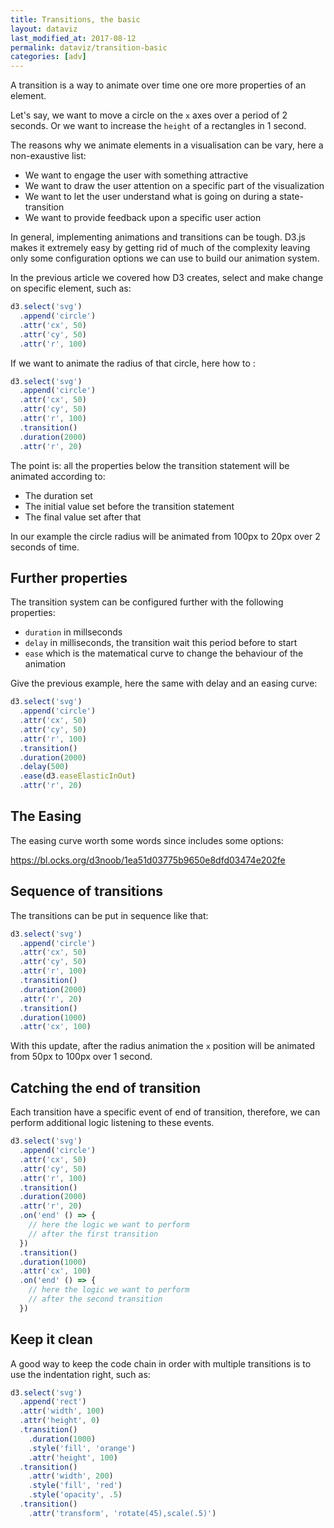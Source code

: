```yaml
---
title: Transitions, the basic
layout: dataviz
last_modified_at: 2017-08-12
permalink: dataviz/transition-basic
categories: [adv]
---
```


A transition is a way to animate over time one ore more properties of an element.

Let's say, we want to move a circle on the `x` axes over a period of 2 seconds. Or we want to increase the `height` of a rectangles in 1 second.

The reasons why we animate elements in a visualisation can be vary, here a non-exaustive list:

- We want to engage the user with something attractive
- We want to draw the user attention on a specific part of the visualization
- We want to let the user understand what is going on during a state-transition
- We want to provide feedback upon a specific user action

In general, implementing animations and transitions can be tough. D3.js makes it extremely easy by getting rid of much of the complexity leaving only some configuration options we can use to build our animation system.

In the previous article we covered how D3 creates, select and make change on specific element, such as:

```javascript
d3.select('svg')
  .append('circle')
  .attr('cx', 50)
  .attr('cy', 50)
  .attr('r', 100)
```

If we want to animate the radius of that circle, here how to :

<lineselect lines="5-7" ></lineselect>

```javascript
d3.select('svg')
  .append('circle')
  .attr('cx', 50)
  .attr('cy', 50)
  .attr('r', 100)
  .transition()
  .duration(2000)
  .attr('r', 20)
```

The point is: all the properties below the transition statement will be animated according to:

- The duration set
- The initial value set before the transition statement
- The final value set after that

In our example the circle radius will be animated from 100px to 20px over 2 seconds of time.

## Further properties

The transition system can be configured further with the following  properties:

- `duration` in millseconds
- `delay` in milliseconds, the transition wait this period before to start
- `ease` which is the matematical curve to change the behaviour of the animation

Give the previous example, here the same with delay and an easing curve:

<lineselect lines="7-8" ></lineselect>

```javascript
d3.select('svg')
  .append('circle')
  .attr('cx', 50)
  .attr('cy', 50)
  .attr('r', 100)
  .transition()
  .duration(2000)
  .delay(500)
  .ease(d3.easeElasticInOut)
  .attr('r', 20)
```

## The Easing

The easing curve worth some words since includes some options:

https://bl.ocks.org/d3noob/1ea51d03775b9650e8dfd03474e202fe

## Sequence of transitions

The transitions can be put in sequence like that:

<lineselect lines="8-10" ></lineselect>

```javascript
d3.select('svg')
  .append('circle')
  .attr('cx', 50)
  .attr('cy', 50)
  .attr('r', 100)
  .transition()
  .duration(2000)
  .attr('r', 20)
  .transition()
  .duration(1000)
  .attr('cx', 100)
```

With this update, after the radius animation the `x` position will be animated from 50px to 100px over 1 second.



## Catching the end of transition

Each transition have a specific event of end of transition, therefore, we can perform additional logic listening to these events.

<lineselect lines="8-11,14-18" ></lineselect>

```javascript
d3.select('svg')
  .append('circle')
  .attr('cx', 50)
  .attr('cy', 50)
  .attr('r', 100)
  .transition()
  .duration(2000)
  .attr('r', 20)
  .on('end' () => {
    // here the logic we want to perform
    // after the first transition
  })
  .transition()
  .duration(1000)
  .attr('cx', 100)
  .on('end' () => {
    // here the logic we want to perform
    // after the second transition
  })
```

## Keep it clean

A good way to keep the code chain in order with multiple transitions is to use the indentation right, such as:

```javascript
d3.select('svg')
  .append('rect')
  .attr('width', 100)
  .attr('height', 0)
  .transition()
    .duration(1000)
    .style('fill', 'orange')
    .attr('height', 100)
  .transition()
    .attr('width', 200)
    .style('fill', 'red')
    .style('opacity', .5)
  .transition()
    .attr('transform', 'rotate(45),scale(.5)')
```

